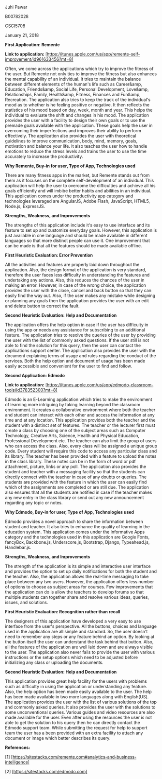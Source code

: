 

Juhi Pawar

B00782028

CSCI5708

January 21, 2018



**First Application: Remente**

**Link to application:** [https://itunes.apple.com/us/app/remente-self-improvement/id961633456?mt=8]

Often, we come across the applications which try to improve the fitness of the user. But Remente not only ties to improve the fitness but also enhances the mental capability of an individual. It tries to maintain the balance between different elements of the human's life such as Career&amp, Education, Friends&amp, Social Life, Personal Development, Love&amp, Relationships, Family, Health&amp, Fitness, Finances and Fun&amp, Recreation. The application also tries to keep the track of the individual's mood as to whether is he feeling positive or negative. It then reflects the statistics of his mood based on day, week, month and year. This helps the individual to evaluate the shift and changes in his mood. The application provides the user with a facility to design their own goals or to use the premade goals available with the application. These goals help the user in overcoming their imperfections and improves their ability to perform effectively. The application also provides the user with theoretical guidelines to improve communication, body, mind, memory, goals, motivation and balance your life. It also teaches the user how to handle emotions to reduce the stress levels and trains the user to use the time accurately to increase the productivity.

**Why Remente, Buy-in for user, Type of App, Technologies used**

There are many fitness apps in the market, but Remente stands out from them as it focuses on the complete self-development of an individual. This application will help the user to overcome the difficulties and achieve all his goals efficiently and will imbibe better habits and abilities in an individual. This application comes under the productivity app category and technologies leveraged are AngularJS, Adobe Flash, JavaScript, HTML5, Node.js, ExpressJS.

**Strengths, Weakness, and Improvements**

The strengths of this application include it's easy to use interface and its feature to set up and customize everyday goals. However, this application is just available in one language and should be made available in different languages so that more distinct people can use it. One improvement that can be made is that all the features should be made available offline.

**First Heuristic Evaluation: Error Prevention**

All the activities and features are properly laid down throughout the application. Also, the design format of the application is very standard, therefore the user faces less difficulty in understanding the features and undertaking any actions. Also, this reduces the chances of the user in making an error. However, in case of the wrong choice, the application provides the user with the close, cancel and back button so that they can easily find the way out. Also, if the user makes any mistake while designing or planning any goals then the application provides the user with an edit and delete button to correct the fault.

**Second Heuristic Evaluation: Help and Documentation**

The application offers the help option in case if the user has difficulty in using the app or needs any assistance for subscribing to an additional feature. The application tries to resolve the queries of the user by providing the user with the list of commonly asked questions. If the user still is not able to find the solution for this query, then the user can contact the applications support center. The application also provides the user with the document explaining terms of usage and rules regarding the conduct of the services. Both the help option and document of usage has been made easily accessible and convenient for the user to find and follow.

 **Second Application: Edmodo**

**Link to application:** [https://itunes.apple.com/us/app/edmodo-classroom-tools/id378352300?mt=8]

Edmodo is an E-Learning application which tries to make the environment of learning more intriguing by taking learning beyond the classroom environment. It creates a collaborative environment where both the teacher and student can interact with each other and access the information at any time and at any location. This application provides both the teacher and the student with a distinct set of features. The teacher or the lecturer first must create a class by choosing one of the subject areas such as Computer Technology, Creative Arts, Science, Health and Physical Education, Professional Development etc. The teacher can also limit the group of users who can access the class. Also, every class will be assigned a unique group code. Every student will require this code to access any particular class and its library. The teacher has been provided with a feature to upload the notes in the class library. These notes can be in the form of word or pdf attachment, picture, links or any poll. The application also provides the student and teacher with a messaging facility so that the students can directly connect with the teacher in case of any doubts or queries. The students are provided with the feature in which the user can easily find which of the assignments are completed or are still due. The application also ensures that all the students are notified in case if the teacher makes any new entry in the class library or send out any new announcement regarding any topic or notes.

**Why Edmodo, Buy-in for user, Type of App, Technologies used**

Edmodo provides a novel approach to share the information between student and teacher. It also tries to enhance the quality of learning in the education system. This application comes under the Informative Apps category and the technologies used in this application are Google Fonts, fancyBox, Backbone.js, Underscore.js, Bootstrap, Django, Typeahead.js, Handlebar.js.

**Strengths, Weakness, and Improvements**

The strength of the application is its simple and interactive user interface and provides the option to set up daily notifications for both the student and the teacher. Also, the application allows the real-time messaging to take place between any two users. However, the application offers less number of options to choose as subject areas for courses. Few improvements that the application can do is allow the teachers to develop forums so that multiple students can together share and resolve various ideas, queries, issues, and solutions.

**First Heuristic Evaluation: Recognition rather than recall**

The designers of this application have developed a very easy to use interface from the user's perspective. All the buttons, choices and language used in the application are all simple and standard. So, the user doesn't need to remember any steps or any feature behind an option. By looking at the button itself the user can understand the task behind that button. Also, all the features of the application are well laid down and are always visible to the user. The application also never fails to provide the user with various instructions or the setup options which need to be adjusted before initializing any class or uploading the documents.



**Second Heuristic Evaluation: Help and Documentation**

This application provides great help facility for the users with problems such as difficulty in using the application or understanding any feature. Also, the help option has been made easily available to the user. The help has been made available in two more languages along with English(US). The application provides the user with the list of various solutions of the top and commonly asked queries. It also provides the user with the solutions to some unconventional queries. Various guides and video resources are also made available for the user. Even after using the resources the user is not able to get the solution to his query then he can directly contact the Edmodo support team. While submitting the request for help to support team the user has a been provided with an extra facility to attach any document or image which better describes its query.

 **References:**

[1] [https://sitestacks.com/remente.com#analytics-and-business-intelligence]

[2] [https://sitestacks.com/edmodo.com]
